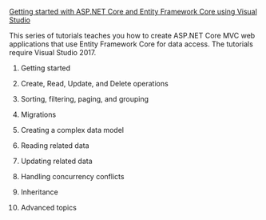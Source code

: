 [Getting started with ASP.NET Core and Entity Framework Core using Visual Studio](https://docs.microsoft.com/en-us/aspnet/core/data/ef-mvc/)


This series of tutorials teaches you how to create ASP.NET Core MVC web applications that use Entity Framework Core for data access. The tutorials require Visual Studio 2017.


1. Getting started

1. Create, Read, Update, and Delete operations

1. Sorting, filtering, paging, and grouping

1. Migrations

1. Creating a complex data model

1. Reading related data

1. Updating related data

1. Handling concurrency conflicts

1. Inheritance

1. Advanced topics